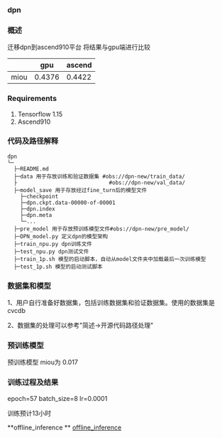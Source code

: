 ###   **dpn** 


###   **概述** 

迁移dpn到ascend910平台
将结果与gpu端进行比较

|                | gpu   | ascend |
|----------------|------|--------|
| miou | 0.4376 | 0.4422  |

###  Requirements

1. Tensorflow 1.15
2. Ascend910

###   **代码及路径解释** 



```
dpn
└─ 
  ├─README.md
  ├─data 用于存放训练和验证数据集 #obs://dpn-new/train_data/
  ├                             #obs://dpn-new/val_data/
  ├─model_save 用于存放经过fine_turn后的模型文件
  	├─checkpoint
  	├─dpn.ckpt.data-00000-of-00001
  	├─dpn.index
  	├─dpn.meta
  	└─...
  ├─pre_model 用于存放预训练模型文件#obs://dpn-new/pre_model/
  ├─DPN_model.py 定义dpn的模型架构
  ├─train_npu.py dpn训练文件
  ├─test_npu.py dpn测试文件
  ├─train_1p.sh 模型的启动脚本，自动从model文件夹中加载最后一次训练模型
  ├─test_1p.sh 模型的启动测试脚本
```
###   **数据集和模型** 

1、用户自行准备好数据集，包括训练数据集和验证数据集。使用的数据集是cvcdb

2、数据集的处理可以参考"简述->开源代码路径处理"

### 预训练模型
预训练模型 miou为 0.017 

### 训练过程及结果
epoch=57
batch_size=8
lr=0.0001

训练预计13小时

 **offline_inference
** 
[offline_inference](https://gitee.com/ascend/ModelZoo-TensorFlow/tree/master/TensorFlow/contrib/cv/dpn/DPN_ID1636_for_TensorFlow)

